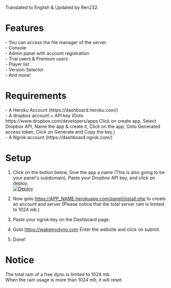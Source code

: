 Translated to English & Updated by Ren232.

<h1> Features </h1>
- You can access the file manager of the server.<br>
- Console<br>- Admin panel with account registration<br>
- Trial users & Premium users<br>
- Player list<br>
- Version Selector<br>
- And more!


<h1> Requirements </h1>
- A Heroku Account (https://dashboard.heroku.com/)
<br>- A dropbox account + API key (Goto https://www.dropbox.com/developers/apps Click on create app, Select Dropbox API, Name the app & create it, Click on the app, Goto Generated access token, Click on Generate and Copy the key.)
<br>- A Ngrok account (https://dashboard.ngrok.com/)

<h1> Setup </h1>

1. Click on the button below, Give the app a name (This is also going to be your panel's subdomain), Paste your Dropbox API key, and click on deploy.<br>
[![Deploy](https://www.herokucdn.com/deploy/button.svg)](https://heroku.com/deploy)

2. Now goto https://APP_NAME.herokuapp.com/panel/install.php to create an account and server (Please notice that the total server ram is limited to 1024 mb.)

3. Paste your ngrok key on the Dashboard page.

4. Goto https://wakemydyno.com Enter the website and click on submit.

5. Done!

<h1> Notice </h1>
The total ram of a free dyno is limited to 1024 mb.<br>
When the ram usage is more than 1024 mb, it will reset.
